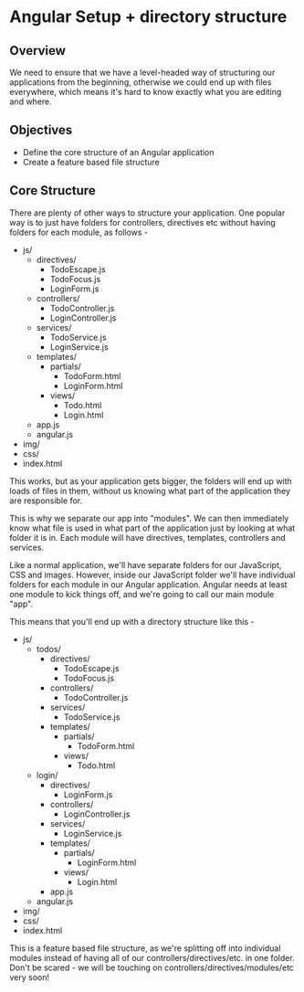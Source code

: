 # Angular Setup + directory structure

## Overview

We need to ensure that we have a level-headed way of structuring our applications from the beginning, otherwise we could end up with files everywhere, which means it's hard to know exactly what you are editing and where.

## Objectives

- Define the core structure of an Angular application
- Create a feature based file structure

## Core Structure

There are plenty of other ways to structure your application. One popular way is to just have folders for controllers, directives etc without having folders for each module, as follows - 

- js/
  - directives/
    - TodoEscape.js
    - TodoFocus.js
    - LoginForm.js
  - controllers/
    - TodoController.js
    - LoginController.js
  - services/
    - TodoService.js
    - LoginService.js
  - templates/
    - partials/
      - TodoForm.html
      - LoginForm.html
    - views/
      - Todo.html
      - Login.html
  - app.js
  - angular.js
- img/
- css/
- index.html

This works, but as your application gets bigger, the folders will end up with loads of files in them, without us knowing what part of the application they are responsible for.

This is why we separate our app into "modules". We can then immediately know what file is used in what part of the application just by looking at what folder it is in. Each module will have directives, templates, controllers and services.

Like a normal application, we'll have separate folders for our JavaScript, CSS and images. However, inside our JavaScript folder we'll have individual folders for each module in our Angular application. Angular needs at least one module to kick things off, and we're going to call our main module "app".

This means that you'll end up with a directory structure like this -

- js/
  - todos/
    - directives/
      - TodoEscape.js
      - TodoFocus.js
    - controllers/
      - TodoController.js
    - services/
      - TodoService.js
    - templates/
      - partials/
        - TodoForm.html
      - views/
        - Todo.html
  - login/
    - directives/
      - LoginForm.js
    - controllers/
      - LoginController.js
    - services/
      - LoginService.js
    - templates/
      - partials/
        - LoginForm.html
      - views/
        - Login.html
    - app.js
  - angular.js
- img/
- css/
- index.html

This is a feature based file structure, as we're splitting off into individual modules instead of having all of our controllers/directives/etc. in one folder. Don't be scared - we will be touching on controllers/directives/modules/etc very soon!